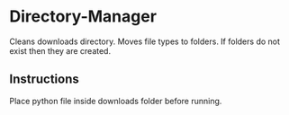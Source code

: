 # Directory-Manager
Cleans downloads directory.
Moves file types to folders.
If folders do not exist then they are created.
## Instructions
Place python file inside downloads folder before running.
